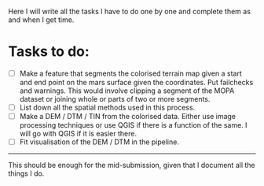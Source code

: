 Here I will write all the tasks I have to do one by one and complete them as and when I get time.

# Tasks to do:

- [ ] Make a feature that segments the colorised terrain map given a start and end point on the mars surface given the coordinates. Put failchecks and warnings. This would involve clipping a segment of the MOPA dataset or joining whole or parts of two or more segments.
- [ ] List down all the spatial methods used in this process.
- [ ] Make a DEM / DTM / TIN from the colorised data. Either use image processing techniques or use QGIS if there is a function of the same. I will go with QGIS if it is easier there.
- [ ] Fit visualisation of the DEM / DTM in the pipeline.

<hr>

This should be enough for the mid-submission, given that I document all the things I do.
